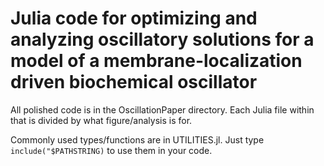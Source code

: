 # Julia code for optimizing and analyzing oscillatory solutions for a model of a membrane-localization driven biochemical oscillator

All polished code is in the OscillationPaper directory. Each Julia file within that is divided by what figure/analysis is for. 

Commonly used types/functions are in UTILITIES.jl. Just type ```include("$PATHSTRING)``` to use them in your code.
